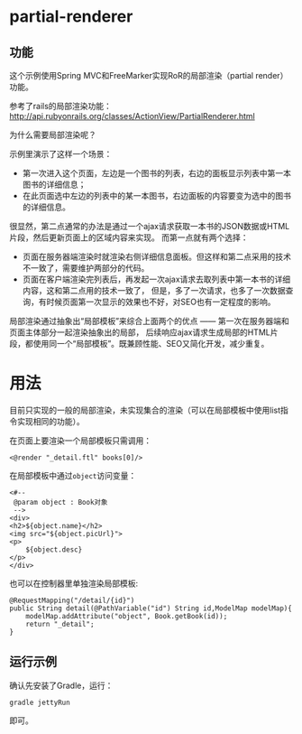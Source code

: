partial-renderer
================

## 功能

这个示例使用Spring MVC和FreeMarker实现RoR的局部渲染（partial render）功能。

参考了rails的局部渲染功能： http://api.rubyonrails.org/classes/ActionView/PartialRenderer.html

为什么需要局部渲染呢？

示例里演示了这样一个场景：

- 第一次进入这个页面，左边是一个图书的列表，右边的面板显示列表中第一本图书的详细信息；
- 在此页面选中左边的列表中的某一本图书，右边面板的内容要变为选中的图书的详细信息。

很显然，第二点通常的办法是通过一个ajax请求获取一本书的JSON数据或HTML片段，然后更新页面上的区域内容来实现。
而第一点就有两个选择：
- 页面在服务器端渲染时就渲染右侧详细信息面板。但这样和第二点采用的技术不一致了，需要维护两部分的代码。
- 页面在客户端渲染完列表后，再发起一次ajax请求去取列表中第一本书的详细内容，这和第二点用的技术一致了，
但是，多了一次请求，也多了一次数据查询，有时候页面第一次显示的效果也不好，对SEO也有一定程度的影响。

局部渲染通过抽象出“局部模板”来综合上面两个的优点 —— 第一次在服务器端和页面主体部分一起渲染抽象出的局部，
后续响应ajax请求生成局部的HTML片段，都使用同一个“局部模板”。既兼顾性能、SEO又简化开发，减少重复。


# 用法

目前只实现的一般的局部渲染，未实现集合的渲染（可以在局部模板中使用list指令实现相同的功能）。

在页面上要渲染一个局部模板只需调用：

```
<@render "_detail.ftl" books[0]/>
```

在局部模板中通过```object```访问变量：

```
<#--
 @param object : Book对象
 -->
<div>
<h2>${object.name}</h2>
<img src="${object.picUrl}">
<p>
    ${object.desc}
</p>
</div>
```

也可以在控制器里单独渲染局部模板:

```
@RequestMapping("/detail/{id}")
public String detail(@PathVariable("id") String id,ModelMap modelMap){
    modelMap.addAttribute("object", Book.getBook(id));
    return "_detail";
}
```

## 运行示例

确认先安装了Gradle，运行：

```
gradle jettyRun
```
即可。
